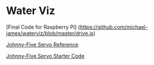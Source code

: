 # Water Viz

[Final Code for Raspberry Pi] (https://github.com/michael-james/waterviz/blob/master/drive.js)

[Johnny-Five Servo Reference](https://github.com/rwaldron/johnny-five/wiki/Servo)

[Johnny-Five Servo Starter Code](https://github.com/rwaldron/johnny-five/blob/master/docs/servo-PCA9685.md)
